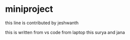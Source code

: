 # miniproject

this line is contributed by jeshwanth

this is written from vs code from laptop
this surya and jana